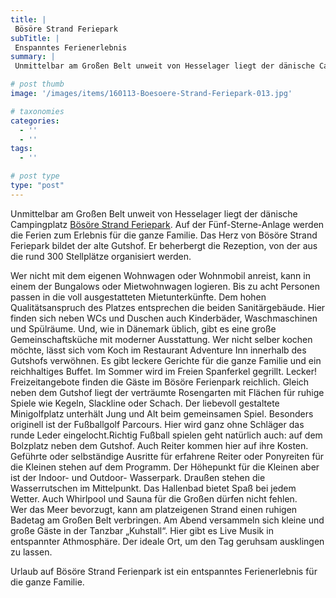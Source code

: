 ```yaml
---
title: |
 Bösöre Strand Feriepark
subTitle: |
 Enspanntes Ferienerlebnis
summary: |
 Unmittelbar am Großen Belt unweit von Hesselager liegt der dänische Campingplatz Bösöre Strand Feriepark. Auf der Fünf-Sterne-Anlage werden die Ferien zum Erlebnis für die ganze Familie. Das Herz von Bösöre Strand Feriepark bildet der alte Gutshof. Er beherbergt die Rezeption, von der aus die rund 300 Stellplätze organisiert werden.

# post thumb
image: '/images/items/160113-Boesoere-Strand-Feriepark-013.jpg'

# taxonomies
categories: 
  - ''
  - ''
tags:
  - ''

# post type
type: "post"
---
```


Unmittelbar am Großen Belt unweit von Hesselager liegt der dänische Campingplatz [Bösöre Strand Feriepark](http://caravaningreisen.de/LinkClick.aspx?link=http%3a%2f%2fwww.bosore.dk%2f%23!deutsch-homepage%2fpcjey&tabid=683&portalid=5&mid=1662). Auf der Fünf-Sterne-Anlage werden die Ferien zum Erlebnis für die ganze Familie. Das Herz von Bösöre Strand Feriepark bildet der alte Gutshof. Er beherbergt die Rezeption, von der aus die rund 300 Stellplätze organisiert werden.  

Wer nicht mit dem eigenen Wohnwagen oder Wohnmobil anreist, kann in einem der Bungalows oder Mietwohnwagen logieren. Bis zu acht Personen passen in die voll ausgestatteten Mietunterkünfte. Dem hohen Qualitätsanspruch des Platzes entsprechen die beiden Sanitärgebäude. Hier finden sich neben WCs und Duschen auch Kinderbäder, Waschmaschinen und Spülräume. Und, wie in Dänemark üblich, gibt es eine große Gemeinschaftsküche mit moderner Ausstattung. Wer nicht selber kochen möchte, lässt sich vom Koch im Restaurant Adventure Inn innerhalb des Gutshofs verwöhnen. Es gibt leckere Gerichte für die ganze Familie und ein reichhaltiges Buffet. Im Sommer wird im Freien Spanferkel gegrillt. Lecker! Freizeitangebote finden die Gäste im Bösöre Ferienpark reichlich. Gleich neben dem Gutshof liegt der verträumte Rosengarten mit Flächen für ruhige Spiele wie Kegeln, Slackline oder Schach. Der liebevoll gestaltete Minigolfplatz unterhält Jung und Alt beim gemeinsamen Spiel. Besonders originell ist der Fußballgolf Parcours. Hier wird ganz ohne Schläger das runde Leder eingelocht.Richtig Fußball spielen geht natürlich auch: auf dem Bolzplatz neben dem Gutshof. Auch Reiter kommen hier auf ihre Kosten. Geführte oder selbständige Ausritte für erfahrene Reiter oder Ponyreiten für die Kleinen stehen auf dem Programm. Der Höhepunkt für die Kleinen aber ist der Indoor- und Outdoor- Wasserpark. Draußen stehen die Wasserrutschen im Mittelpunkt. Das Hallenbad bietet Spaß bei jedem Wetter. Auch Whirlpool und Sauna für die Großen dürfen nicht fehlen.  
Wer das Meer bevorzugt, kann am platzeigenen Strand einen ruhigen Badetag am Großen Belt verbringen. Am Abend versammeln sich kleine und große Gäste in der Tanzbar „Kuhstall“. Hier gibt es Live Musik in entspannter Athmosphäre. Der ideale Ort, um den Tag geruhsam ausklingen zu lassen.  

Urlaub auf Bösöre Strand Ferienpark ist ein entspanntes Ferienerlebnis für die ganze Familie.